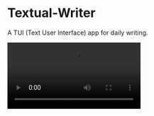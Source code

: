 # Textual-Writer

A TUI (Text User Interface) app for daily writing.

<video src='https://github.com/anze3db/textual-writer/assets/513444/6c85f4fc-ae45-475d-9ed0-3d1b12031cf0' />


## Try it out

```
pip -m install requirements.txt
python app.py
```

